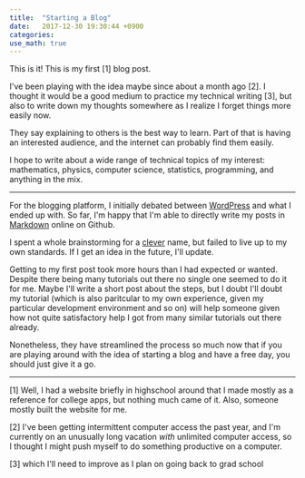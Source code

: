 ```yaml
---
title:  "Starting a Blog"
date:   2017-12-30 19:30:44 +0900
categories:
use_math: true
---
```


This is it! This is my first [1] blog post.

I've been playing with the idea maybe since about a month ago [2].
I thought it would be a good medium to practice my technical writing [3], but also to write down my thoughts somewhere as I realize I forget things more easily now.

They say explaining to others is the best way to learn. Part of that is having an interested audience, and the internet can probably find them easily.

I hope to write about a wide range of technical topics of my interest: mathematics, physics, computer science, statistics, programming, and anything in the mix.

---------

For the blogging platform, I initially debated between [WordPress][word-press] and what I ended up with. So far, I'm happy that I'm able to directly write my posts in [Markdown][markdown] online on Github.

I spent a whole brainstorming for a [clever][in-theory] name, but failed to live up to my own standards. If I get an idea in the future, I'll update.

Getting to my first post took more hours than I had expected or wanted. Despite there being many tutorials out there no single one seemed to do it for me. Maybe I'll write a short post about the steps, but I doubt I'll doubt my tutorial (which is also paritcular to my own experience, given my particular development environment and so on) will help someone given how not quite satisfactory help I got from many similar tutorials out there already.

Nonetheless, they have streamlined the process so much now that if you are playing around with the idea of starting a blog and have a free day, you should just give it a go.

----

[1] Well, I had a website briefly in highschool around that I made mostly as a reference for college apps, but nothing much came of it. Also, someone mostly built the website for me.

[2] I've been getting intermittent computer access the past year, and I'm currently on an unusually long vacation *with* unlimited computer access, so I thought I might push myself to do something productive on a computer.

[3] which I'll need to improve as I plan on going back to grad school


[word-press]: https://wordpress.com/

[markdown]: https://en.wikipedia.org/wiki/Markdown

[in-theory]: https://lucatrevisan.wordpress.com/

